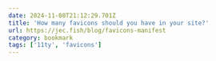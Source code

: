 ```yaml
---
date: 2024-11-08T21:12:29.701Z
title: 'How many favicons should you have in your site?'
url: https://jec.fish/blog/favicons-manifest
category: bookmark
tags: ['11ty', 'favicons']
---
```

